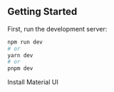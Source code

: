 
## Getting Started

First, run the development server:

```bash
npm run dev
# or
yarn dev
# or
pnpm dev
```
Install Material UI

